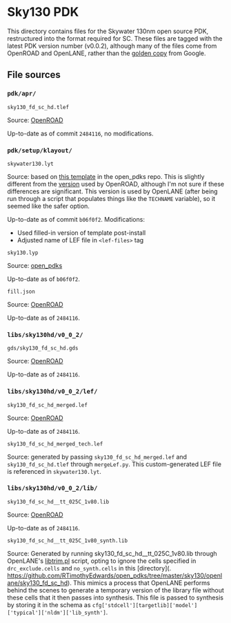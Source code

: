 # Sky130 PDK

This directory contains files for the Skywater 130nm open source PDK,
restructured into the format required for SC. These files are tagged with the 
latest PDK version number (v0.0.2), although many of the files come from
OpenROAD and OpenLANE, rather than the [golden
copy](https://github.com/google/skywater-pdk-libs-sky130_fd_sc_hd) from Google.

## File sources

### `pdk/apr/`

`sky130_fd_sc_hd.tlef`

Source: [OpenROAD](https://github.com/The-OpenROAD-Project/OpenROAD-flow-scripts/blob/2484116345a52074fee4b1755656369a2a9f75ce/flow/platforms/sky130hd/lef/sky130_fd_sc_hd.tlef)

Up-to-date as of commit `2484116`, no modifications.

### `pdk/setup/klayout/`

`skywater130.lyt`

Source: based on [this
template](https://github.com/RTimothyEdwards/open_pdks/blob/master/sky130/klayout/sky130.lyt)
in the open_pdks repo. This is slightly different from the [version](
https://github.com/The-OpenROAD-Project/OpenROAD-flow-scripts/blob/master/flow/platforms/sky130hd/sky130hd.lyt)
used by
OpenROAD, although I'm not sure if these differences are significant. This
version is used by OpenLANE (after being run through a script that
populates things like the `TECHNAME` variable), so it seemed like the safer option.

Up-to-date as of commit `b06f0f2`. Modifications:

- Used filled-in version of template post-install
- Adjusted name of LEF file in `<lef-files>` tag

`sky130.lyp`

Source: [open_pdks](https://github.com/RTimothyEdwards/open_pdks/blob/master/sky130/klayout/sky130.lyp)

Up-to-date as of `b06f0f2`.

`fill.json`

Source: [OpenROAD](https://github.com/The-OpenROAD-Project/OpenROAD-flow-scripts/blob/master/flow/platforms/sky130hd/fill.json)

Up-to-date as of `2484116`.

### `libs/sky130hd/v0_0_2/`

`gds/sky130_fd_sc_hd.gds`

Source: [OpenROAD](https://github.com/The-OpenROAD-Project/OpenROAD-flow-scripts/blob/master/flow/platforms/sky130hd/gds/sky130_fd_sc_hd.gds)

Up-to-date as of `2484116`.

### `libs/sky130hd/v0_0_2/lef/`

`sky130_fd_sc_hd_merged.lef`

Source: [OpenROAD](https://github.com/The-OpenROAD-Project/OpenROAD-flow-scripts/blob/master/flow/platforms/sky130hd/lef/sky130_fd_sc_hd_merged.lef)

Up-to-date as of `2484116`.

`sky130_fd_sc_hd_merged_tech.lef`

Source: generated by passing `sky130_fd_sc_hd_merged.lef` and
`sky130_fd_sc_hd.tlef` through `mergeLef.py`. This custom-generated LEF file is
referenced in `skywater130.lyt`.

### `libs/sky130hd/v0_0_2/lib/`

`sky130_fd_sc_hd__tt_025C_1v80.lib `

Source: [OpenROAD](https://github.com/The-OpenROAD-Project/OpenROAD-flow-scripts/blob/master/flow/platforms/sky130hd/lib/sky130_fd_sc_hd__tt_025C_1v80.lib)

Up-to-date as of `2484116`.

`sky130_fd_sc_hd__tt_025C_1v80_synth.lib `

Source: Generated by running sky130_fd_sc_hd__tt_025C_1v80.lib through OpenLANE's
[libtrim.pl](https://github.com/efabless/openlane/blob/master/scripts/libtrim.pl)
script, opting to ignore the cells specified in `drc_exclude.cells` and
`no_synth.cells` in this [directory](.
https://github.com/RTimothyEdwards/open_pdks/tree/master/sky130/openlane/sky130_fd_sc_hd).
This mimics a process that OpenLANE performs behind the scenes to generate a
temporary version of the library file without these cells that it then passes
into synthesis. This file is passed to synthesis by storing it in the schema as 
`cfg['stdcell'][targetlib]['model']['typical']['nldm']['lib_synth']`.
